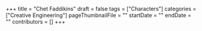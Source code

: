 +++
title = "Chet Faddikins"
draft = false
tags = ["Characters"]
categories = ["Creative Engineering"]
pageThumbnailFile = ""
startDate = ""
endDate = ""
contributors = []
+++
